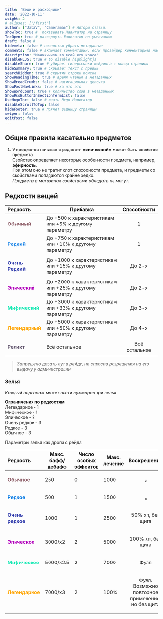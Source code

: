 ```yaml
---
title: 'Вещи и расходники'
date: '2022-10-11'
weight: 2
# aliases: ["/first"]
author: ["JabaV", "Cameraman"] # Авторы статьи.
showToc: true #  показывать Навигатор на страницу
TocOpen: true # развернуть Навигатор по умолчанию
draft: false #
hidemeta: false # полностью убрать метаданные
comments: false # включает комментарии, если провайдер комментариев настроен
description: "Манчкинизм во всей его красе"
disableHLJS: true # to disable highlightjs
disableShare: true # убирает гиперссылки шейринга с конца страницы
hideSummary: true # скрывает текст с превью
searchHidden: true # скрытие строки поиска
ShowReadingTime: true # время чтения в метаданных
ShowBreadCrumbs: false # навигационная цепочка
ShowPostNavLinks: true # хз что это
ShowWordCount: true # количество слов в метаданных
ShowRssButtonInSectionTermList: false
UseHugoToc: false # юзать Hugo Навигатор
disableScrollToTop: false
hideFooter: true # прячет задницу страницы
swiper: false
editPost: false
---
```

## Общие правила касательно предметов

1) У предметов начиная с редкости **«эпический»** может быть свойство предмета.  
Свойство определяет некоторые особенности предмета, например, **эфирность**.  
При этом оно не тратит слот способности предмета, и предметы со свойствами попадаются крайне редко.  
*Предметы в магазинах свойствами обладать не могут.*

## Редкости вещей

| **Редкость**                                   | **Прибавка**                                            | **Способности** |
|:-----------------------------------------------|---------------------------------------------------------|:---------------:|
| <p style="color:#8d5d67;">**Обычный**</p>      | До +500 к характеристикам или +5% к другому параметру   |        1        |
| <p style="color:#097be4;">**Редкий**</p>       | До +750 к характеристикам или +10% к другому параметру  |        1        |
| <p style="color:#303bab;">**Очень Редкий**</p> | До +1000 к характеристикам или +15% к другому параметру |     До 2-х      |
| <p style="color:#b200bc;">**Эпический** </p>   | До +2000 к характеристикам или +25% к другому параметру |     До 2-х      |
| <p style="color:#1de9b6;">**Мифический**</p>   | До +3000 к характеристикам или +33% к другому параметру |     До 3-х      |
| <p style="color:orange;">**Легендарный**</p>   | До +5000 к характеристикам или +50% к другому параметру |     До 4-х      |
| <p style="color:#695d74;">**Реликт**</p>       | Всё остальное                                           | Всё остальное   |

> *Запрещено давать лут в рейде, не спросив разрешения на его выдачу у администрации*

### Зелья

*Каждый персонаж может нести суммарно три зелья*

**Ограничения по редкостям:**  
Легендарное - 1  
Мифическое - 1  
Эпическое - 2  
Очень редкое - 3  
Редкое - 3  
Обычное - 3  

Параметры зелья как дропа с рейда:
<div style="text-align:center">

<!--Хуй его знает почему в ласт столбце оформление не наследуется-->
| **Редкость**                                   | **Макс. бафф/дебафф** | **Число особых эффектов** | **Макс. лечение** |                                                                   **Воскрешение** |
|:-----------------------------------------------|-----------------------|---------------------------|-------------------|----------------------------------------------------------------------------------:|
| <p style="color:#8d5d67;">**Обычное**</p>      | 250                   | 0                         | 1000              |                                                <p style="text-align:center">ₓ</p> |
| <p style="color:#097be4;">**Редкое**</p>       | 500                   | 1                         | 1500              |                                                <p style="text-align:center">ₓ</p> |
| <p style="color:#303bab;">**Очень редкое**</p> | 1000                  | 1                         | 2500              |                                 <p style="text-align:center">50% хп, без щита</p> |
| <p style="color:#b200bc;">**Эпическое**</p>    | 3000/x2               | 2                         | 5000              |                                <p style="text-align:center">100% хп, без щита</p> |
| <p style="color:#1de9b6;">**Мифическое**</p>   | 5000/x2.5             | 2                         | 7000              |                                             <p style="text-align:center">Фулл</p> |
| <p style="color:orange;">**Легендарное**</p>   | 7000/x3               | 2                         | 100%              | <p style="text-align:center">Фулл. Возможно повторное применение, но без щита</p> |
</div>